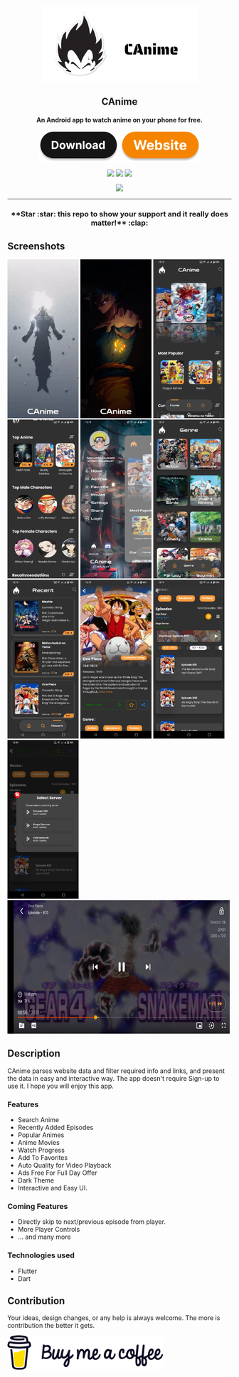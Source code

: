 <p align="center"><a href="https://github.com/Darkprnce/CAnime"><img src="/meta/canime.png" width="350"></a></p> 
<h2 align="center"><b>CAnime</b></h2>
<h4 align="center">An Android app to watch anime on your phone for free.</h4>
<p align="center"><a href="https://github.com/Darkprnce/CAnime/releases"><img src="/meta/downloads.png"></a> 
<a href="https://canime.in/"><img src="/meta/website.png"></a></p> 
<p align="center">
<a href="https://github.com/Darkprnce/CAnime" alt="GitHub release"><img src="https://img.shields.io/badge/version-1.0.0-blue.svg" ></a>
<a href="/LICENSE" alt="License: GPLv3"><img src="https://img.shields.io/badge/License-MIT-orange.svg"></a>
<a href="https://github.com/Darkprnce/CAnime" alt="Build Status"><img src="https://img.shields.io/badge/build-passing-yellowgreen.svg"></a>
</p>
<p align="center">
 <a href="https://discord.gg/9DPRarF6Uy"><img src="https://img.shields.io/badge/Discord-7289DA?style=for-the-badge&logo=discord&logoColor=white"></a>
 </p>
<hr>

<h3 align="center">**Star :star:  this repo to show your support and it really does matter!** :clap:</h4>

## Screenshots

[<img src="meta/screenshots/screenshot_01.jpeg" width=160>](meta/screenshots/screenshot_01.jpeg)
[<img src="meta/screenshots/screenshot_02.jpeg" width=160>](meta/screenshots/screenshot_02.jpeg)
[<img src="meta/screenshots/screenshot_03.jpeg" width=160>](meta/screenshots/screenshot_03.jpeg)
[<img src="meta/screenshots/screenshot_04.jpeg" width=160>](meta/screenshots/screenshot_04.jpeg)
[<img src="meta/screenshots/screenshot_05.jpeg" width=160>](meta/screenshots/screenshot_05.jpeg)
[<img src="meta/screenshots/screenshot_06.jpeg" width=160>](meta/screenshots/screenshot_06.jpeg)
[<img src="meta/screenshots/screenshot_07.jpeg" width=160>](meta/screenshots/screenshot_07.jpeg)
[<img src="meta/screenshots/screenshot_08.jpeg" width=160>](meta/screenshots/screenshot_08.jpeg)
[<img src="meta/screenshots/screenshot_09.jpeg" width=160>](meta/screenshots/screenshot_09.jpeg)
[<img src="meta/screenshots/screenshot_10.jpeg" width=160>](meta/screenshots/screenshot_10.jpeg)
[<img src="meta/screenshots/screenshot_11.jpeg" width=500 height=300>](meta/screenshots/screenshot_11.jpeg)


## Description

CAnime parses website data and filter required info and links, and present the data in easy and interactive way. The app doesn't require Sign-up to use it.
I hope you will enjoy this app.

### Features

* Search Anime
* Recently Added Episodes
* Popular Animes
* Anime Movies
* Watch Progress
* Add To Favorites
* Auto Quality for Video Playback
* Ads Free For Full Day Offer
* Dark Theme
* Interactive and Easy UI.

### Coming Features

* Directly skip to next/previous episode from player.
* More Player Controls
* … and many more

### Technologies used
* Flutter
* Dart

## Contribution
Your ideas, design changes, or any help is always welcome. The more is contribution the better it gets.

<p align="left"><a href="https://www.buymeacoffee.com/darkprnce"><img src="/meta/buycoffe.png" width="350"></a></p> 
